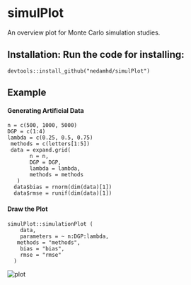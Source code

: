 # simulPlot
An overview plot for Monte Carlo simulation studies.
## Installation: Run the code for installing:
`devtools::install_github("nedamhd/simulPlot")`

## Example
#### Generating Artificial Data
```{r}
n = c(500, 1000, 5000)  
DGP = c(1:4)  
lambda = c(0.25, 0.5, 0.75)   
 methods = c(letters[1:5])  
 data = expand.grid(  
       n = n,  
       DGP = DGP,      
       lambda = lambda,  
       methods = methods     
   )  
  data$bias = rnorm(dim(data)[1])  
  data$rmse = runif(dim(data)[1])
```  
  #### Draw the Plot
  
```{r, data}
simulPlot::simulationPlot (  
    data,  
    parameters = ~ n:DGP:lambda,  
   methods = "methods",  
    bias = "bias",  
    rmse = "rmse"  
  )
```


![plot](https://github.com/nedamhd/simulPlot/assets/38834367/99f41a0e-2a44-4ba2-a938-2a3f04dfe8b5)
